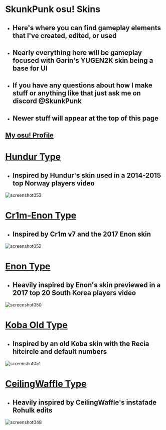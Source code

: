 # SkunkPunk osu! Skins
- ## Here's where you can find gameplay elements that I've created, edited, or used
- ## Nearly everything here will be gameplay focused with Garin's YUGEN2K skin being a base for UI
- ## If you have any questions about how I make stuff or anything like that just ask me on discord @SkunkPunk
- ## Newer stuff will appear at the top of this page
<p align="center">

## [My osu! Profile](https://osu.ppy.sh/users/7969090)

# [Hundur Type](https://drive.google.com/file/d/1GslzeUmu1tRy20DNUEH7yhayKuauTgGV/view?usp=sharing)
- ## Inspired by Hundur's skin used in a 2014-2015 top Norway players video
![screenshot053](https://github.com/user-attachments/assets/c9d90d2f-ddd1-4a39-982b-7a17dc374a9d)

# [Cr1m-Enon Type](https://drive.google.com/file/d/1a8oLEEh4Yhm_s__dwq_WMn-q7Rt78pFv/view?usp=sharing)
- ## Inspired by Cr1m v7 and the 2017 Enon skin
 ![screenshot052](https://github.com/user-attachments/assets/19770b38-2e21-4f46-9bcb-9a6ed33bff85)

# [Enon Type](https://drive.google.com/file/d/1C2DLvlgP6GGEUrLcYmOAopRXfh8eNP30/view?usp=sharing)
- ## Heavily inspired by Enon's skin previewed in a 2017 top 20 South Korea players video
![screenshot050](https://github.com/user-attachments/assets/dd66d63d-d40c-461e-9a74-c6d0566b4cda)

# [Koba Old Type](https://drive.google.com/file/d/1mHe2U9OX1OHp1NIMG9n-dtO36z4wwNGE/view?usp=sharing)
- ## Inspired by an old Koba skin with the Recia hitcircle and default numbers
![screenshot051](https://github.com/user-attachments/assets/0beb784d-e5bc-41ab-a917-2843a6994b73)

# [CeilingWaffle Type](https://drive.google.com/file/d/1SsQ-CuZkEBgsosvYWQDhYcv-S5a8sUJV/view?usp=sharing) 
- ## Heavily inspired by CeilingWaffle's instafade Rohulk edits
![screenshot048](https://github.com/user-attachments/assets/47add5c9-ff6a-4595-be6b-97dec8e2a53e)
